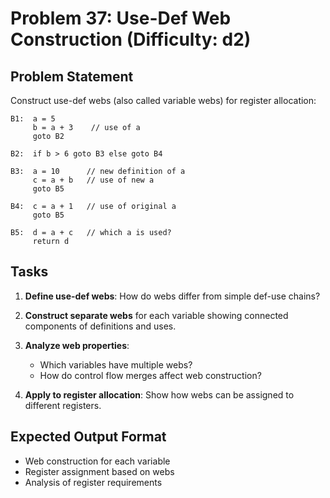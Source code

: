 # Problem 37: Use-Def Web Construction (Difficulty: d2)

## Problem Statement

Construct use-def webs (also called variable webs) for register allocation:

```
B1:  a = 5
     b = a + 3    // use of a
     goto B2

B2:  if b > 6 goto B3 else goto B4

B3:  a = 10      // new definition of a
     c = a + b   // use of new a
     goto B5

B4:  c = a + 1   // use of original a
     goto B5

B5:  d = a + c   // which a is used?
     return d
```

## Tasks

1. **Define use-def webs**: How do webs differ from simple def-use chains?

2. **Construct separate webs** for each variable showing connected components of definitions and uses.

3. **Analyze web properties**:
   - Which variables have multiple webs?
   - How do control flow merges affect web construction?

4. **Apply to register allocation**: Show how webs can be assigned to different registers.

## Expected Output Format

- Web construction for each variable
- Register assignment based on webs
- Analysis of register requirements